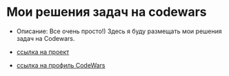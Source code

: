 # Мои решения задач на codewars

+ Описание: Все очень просто!) Здесь я буду размещать мои решения задач на Codewars.

+ [ссылка на проект](https://github.com/Synkov2102/my-codewars-solutions)

+ [ссылка на профиль CodeWars](https://www.codewars.com/users/synkov2102)
